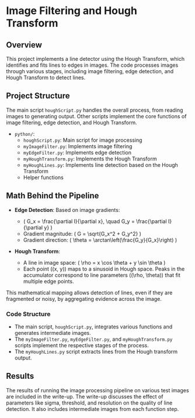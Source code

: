 # Image Filtering and Hough Transform

## Overview

This project implements a line detector using the Hough Transform, which identifies and fits lines to edges in images. The code processes images through various stages, including image filtering, edge detection, and Hough Transform to detect lines.

## Project Structure

The main script `houghScript.py` handles the overall process, from reading images to generating output. Other scripts implement the core functions of image filtering, edge detection, and Hough Transform.

- `python/`:
  - `houghScript.py`: Main script for image processing
  - `myImageFilter.py`: Implements image filtering
  - `myEdgeFilter.py`: Implements edge detection
  - `myHoughTransform.py`: Implements the Hough Transform
  - `myHoughLines.py`: Implements line detection based on the Hough Transform
  - Helper functions

## Math Behind the Pipeline

- **Edge Detection**: Based on image gradients:
  - \( G_x = \frac{\partial I}{\partial x}, \quad G_y = \frac{\partial I}{\partial y} \)
  - Gradient magnitude: \( G = \sqrt{G_x^2 + G_y^2} \)
  - Gradient direction: \( \theta = \arctan\left(\frac{G_y}{G_x}\right) \)

- **Hough Transform**:
  - A line in image space: \( \rho = x \cos \theta + y \sin \theta \)
  - Each point \((x, y)\) maps to a sinusoid in Hough space. Peaks in the accumulator correspond to line parameters \((\rho, \theta)\) that fit multiple edge points.

This mathematical mapping allows detection of lines, even if they are fragmented or noisy, by aggregating evidence across the image.

### Code Structure
- The main script, `houghScript.py`, integrates various functions and generates intermediate images.
- The `myImageFilter.py`, `myEdgeFilter.py`, and `myHoughTransform.py` scripts implement the respective stages of the process.
- The `myHoughLines.py` script extracts lines from the Hough transform output.

## Results

The results of running the image processing pipeline on various test images are included in the write-up. The write-up discusses the effect of parameters like sigma, threshold, and resolution on the quality of line detection. It also includes intermediate images from each function step.


